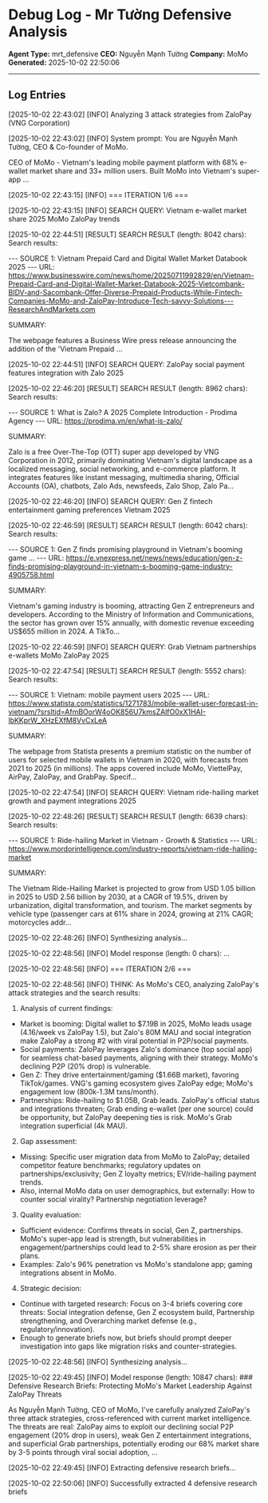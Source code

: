 # Debug Log - Mr Tường Defensive Analysis

**Agent Type:** mrt_defensive
**CEO:** Nguyễn Mạnh Tường
**Company:** MoMo
**Generated:** 2025-10-02 22:50:06

---

## Log Entries

[2025-10-02 22:43:02] [INFO] Analyzing 3 attack strategies from ZaloPay (VNG Corporation)

[2025-10-02 22:43:02] [INFO] System prompt: You are Nguyễn Mạnh Tường, CEO & Co-founder of MoMo.

CEO of MoMo - Vietnam's leading mobile payment platform with 68% e-wallet market share and 33+ million users. Built MoMo into Vietnam's super-app ...

[2025-10-02 22:43:15] [INFO] === ITERATION 1/6 ===

[2025-10-02 22:43:15] [INFO] SEARCH QUERY: Vietnam e-wallet market share 2025 MoMo ZaloPay trends

[2025-10-02 22:44:51] [RESULT] SEARCH RESULT (length: 8042 chars): Search results: 



--- SOURCE 1: Vietnam Prepaid Card and Digital Wallet Market Databook 2025 ---
URL: https://www.businesswire.com/news/home/20250711992829/en/Vietnam-Prepaid-Card-and-Digital-Wallet-Market-Databook-2025-Vietcombank-BIDV-and-Sacombank-Offer-Diverse-Prepaid-Products-While-Fintech-Companies-MoMo-and-ZaloPay-Introduce-Tech-savvy-Solutions---ResearchAndMarkets.com

SUMMARY:
<summary>
The webpage features a Business Wire press release announcing the addition of the 'Vietnam Prepaid ...

[2025-10-02 22:44:51] [INFO] SEARCH QUERY: ZaloPay social payment features integration with Zalo 2025

[2025-10-02 22:46:20] [RESULT] SEARCH RESULT (length: 8962 chars): Search results: 



--- SOURCE 1: What is Zalo? A 2025 Complete Introduction - Prodima Agency ---
URL: https://prodima.vn/en/what-is-zalo/

SUMMARY:
<summary>
Zalo is a free Over-The-Top (OTT) super app developed by VNG Corporation in 2012, primarily dominating Vietnam's digital landscape as a localized messaging, social networking, and e-commerce platform. It integrates features like instant messaging, multimedia sharing, Official Accounts (OA), chatbots, Zalo Ads, newsfeeds, Zalo Shop, Zalo Pa...

[2025-10-02 22:46:20] [INFO] SEARCH QUERY: Gen Z fintech entertainment gaming preferences Vietnam 2025

[2025-10-02 22:46:59] [RESULT] SEARCH RESULT (length: 6042 chars): Search results: 



--- SOURCE 1: Gen Z finds promising playground in Vietnam's booming game ... ---
URL: https://e.vnexpress.net/news/news/education/gen-z-finds-promising-playground-in-vietnam-s-booming-game-industry-4905758.html

SUMMARY:
<summary>
Vietnam's gaming industry is booming, attracting Gen Z entrepreneurs and developers. According to the Ministry of Information and Communications, the sector has grown over 15% annually, with domestic revenue exceeding US$655 million in 2024. A TikTo...

[2025-10-02 22:46:59] [INFO] SEARCH QUERY: Grab Vietnam partnerships e-wallets MoMo ZaloPay 2025

[2025-10-02 22:47:54] [RESULT] SEARCH RESULT (length: 5552 chars): Search results: 



--- SOURCE 1: Vietnam: mobile payment users 2025 ---
URL: https://www.statista.com/statistics/1271783/mobile-wallet-user-forecast-in-vietnam/?srsltid=AfmBOorW4oOK856U7kmsZAlfO0xX1HAI-lbKKprW_XHzEXfM8VvCxLeA

SUMMARY:
<summary>
The webpage from Statista presents a premium statistic on the number of users for selected mobile wallets in Vietnam in 2020, with forecasts from 2021 to 2025 (in millions). The apps covered include MoMo, ViettelPay, AirPay, ZaloPay, and GrabPay. Specif...

[2025-10-02 22:47:54] [INFO] SEARCH QUERY: Vietnam ride-hailing market growth and payment integrations 2025

[2025-10-02 22:48:26] [RESULT] SEARCH RESULT (length: 6639 chars): Search results: 



--- SOURCE 1: Ride-hailing Market in Vietnam - Growth & Statistics ---
URL: https://www.mordorintelligence.com/industry-reports/vietnam-ride-hailing-market

SUMMARY:
<summary>
The Vietnam Ride-Hailing Market is projected to grow from USD 1.05 billion in 2025 to USD 2.56 billion by 2030, at a CAGR of 19.5%, driven by urbanization, digital transformation, and tourism. The market segments by vehicle type (passenger cars at 61% share in 2024, growing at 21% CAGR; motorcycles addr...

[2025-10-02 22:48:26] [INFO] Synthesizing analysis...

[2025-10-02 22:48:56] [INFO] Model response (length: 0 chars): ...

[2025-10-02 22:48:56] [INFO] === ITERATION 2/6 ===

[2025-10-02 22:48:56] [INFO] THINK: As MoMo's CEO, analyzing ZaloPay's attack strategies and the search results:

1. Analysis of current findings:
- Market is booming: Digital wallet to $7.19B in 2025, MoMo leads usage (4.16/week vs ZaloPay 1.5), but Zalo's 80M MAU and social integration make ZaloPay a strong #2 with viral potential in P2P/social payments.
- Social payments: ZaloPay leverages Zalo's dominance (top social app) for seamless chat-based payments, aligning with their strategy. MoMo's declining P2P (20% drop) is vulnerable.
- Gen Z: They drive entertainment/gaming ($1.66B market), favoring TikTok/games. VNG's gaming ecosystem gives ZaloPay edge; MoMo's engagement low (800k-1.3M txns/month).
- Partnerships: Ride-hailing to $1.05B, Grab leads. ZaloPay's official status and integrations threaten; Grab ending e-wallet (per one source) could be opportunity, but ZaloPay deepening ties is risk. MoMo's Grab integration superficial (4k MAU).

2. Gap assessment:
- Missing: Specific user migration data from MoMo to ZaloPay; detailed competitor feature benchmarks; regulatory updates on partnerships/exclusivity; Gen Z loyalty metrics; EV/ride-hailing payment trends.
- Also, internal MoMo data on user demographics, but externally: How to counter social virality? Partnership negotiation leverage?

3. Quality evaluation:
- Sufficient evidence: Confirms threats in social, Gen Z, partnerships. MoMo's super-app lead is strength, but vulnerabilities in engagement/partnerships could lead to 2-5% share erosion as per their plans.
- Examples: Zalo's 96% penetration vs MoMo's standalone app; gaming integrations absent in MoMo.

4. Strategic decision:
- Continue with targeted research: Focus on 3-4 briefs covering core threats: Social integration defense, Gen Z ecosystem build, Partnership strengthening, and Overarching market defense (e.g., regulatory/innovation).
- Enough to generate briefs now, but briefs should prompt deeper investigation into gaps like migration risks and counter-strategies.

[2025-10-02 22:48:56] [INFO] Synthesizing analysis...

[2025-10-02 22:49:45] [INFO] Model response (length: 10847 chars): ### Defensive Research Briefs: Protecting MoMo's Market Leadership Against ZaloPay Threats

As Nguyễn Mạnh Tường, CEO of MoMo, I've carefully analyzed ZaloPay's three attack strategies, cross-referenced with current market intelligence. The threats are real: ZaloPay aims to exploit our declining social P2P engagement (20% drop in users), weak Gen Z entertainment integrations, and superficial Grab partnerships, potentially eroding our 68% market share by 3-5 points through viral social adoption, ...

[2025-10-02 22:49:45] [INFO] Extracting defensive research briefs...

[2025-10-02 22:50:06] [INFO] Successfully extracted 4 defensive research briefs

